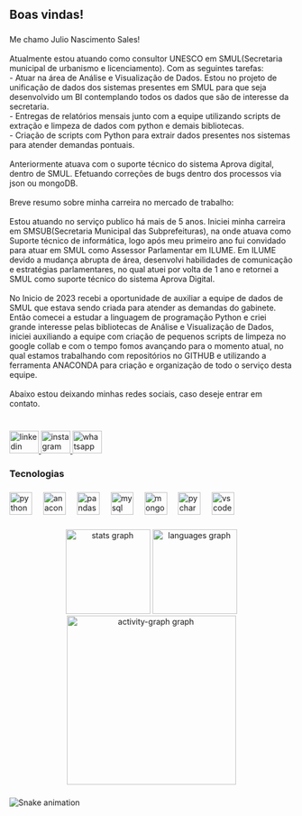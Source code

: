 <h2 align="left">Boas vindas!</h2>

###

<p align="left">Me chamo Julio Nascimento Sales!<br><br>Atualmente estou atuando como consultor UNESCO em SMUL(Secretaria municipal de urbanismo e licenciamento).  Com as seguintes tarefas: <br>- Atuar na área de Análise e Visualização de Dados. Estou no projeto de unificação de dados dos sistemas presentes em SMUL para que seja desenvolvido um BI contemplando todos os dados que são de interesse da secretaria. <br>- Entregas de relatórios mensais junto com a equipe utilizando scripts de extração e limpeza de dados com python e demais bibliotecas. <br>- Criação de scripts com Python para extrair dados presentes nos sistemas para atender demandas pontuais. <br><br>Anteriormente atuava com o suporte técnico do sistema Aprova digital, dentro de SMUL. Efetuando correções de bugs dentro dos processos via json ou mongoDB.  <br><br>Breve resumo sobre minha carreira no mercado de trabalho: <br><br>Estou atuando no serviço publico há mais de 5 anos.  Iniciei minha carreira  em SMSUB(Secretaria Municipal das Subprefeituras), na onde atuava como Suporte técnico de informática, logo após meu primeiro ano fui convidado para atuar em SMUL como Assessor Parlamentar em ILUME. Em ILUME devido a mudança abrupta de área, desenvolvi habilidades de comunicação e estratégias parlamentares, no qual atuei por volta de 1 ano e retornei a SMUL como suporte técnico do sistema Aprova Digital. <br><br>No Inicio de 2023 recebi a oportunidade de auxiliar a equipe de dados de SMUL que estava sendo criada para atender as demandas do gabinete. Então comecei a estudar a linguagem de programação Python e criei grande interesse pelas bibliotecas de Análise e Visualização de Dados,  iniciei auxiliando a equipe com criação de pequenos scripts de limpeza no google collab e com o tempo fomos avançando para o momento atual, no qual estamos trabalhando com repositórios no GITHUB e utilizando a ferramenta ANACONDA para criação  e organização de todo o serviço desta equipe. <br><br>Abaixo estou deixando minhas redes sociais, caso deseje entrar em contato.</p>

###

<br clear="both">

<div align="left">
  <a href="https://www.linkedin.com/in/julionsales/" target="_blank">
    <img src="https://raw.githubusercontent.com/maurodesouza/profile-readme-generator/master/src/assets/icons/social/linkedin/default.svg" width="52" height="40" alt="linkedin logo"  />
  </a>
  <a href="https://www.instagram.com/julio_nsales/" target="_blank">
    <img src="https://raw.githubusercontent.com/maurodesouza/profile-readme-generator/master/src/assets/icons/social/instagram/default.svg" width="52" height="40" alt="instagram logo"  />
  </a>
  <a href="https://wa.me/5511968685604?text=Olá,tudo bem?" target="_blank">
    <img src="https://raw.githubusercontent.com/maurodesouza/profile-readme-generator/master/src/assets/icons/social/whatsapp/default.svg" width="52" height="40" alt="whatsapp logo"  />
  </a>
</div>

###

<h3 align="left">Tecnologias</h3>

###

<div align="left">
  <img src="https://cdn.jsdelivr.net/gh/devicons/devicon/icons/python/python-original.svg" height="40" alt="python logo"  />
  <img width="12" />
  <img src="https://cdn.jsdelivr.net/gh/devicons/devicon/icons/anaconda/anaconda-original.svg" height="40" alt="anaconda logo"  />
  <img width="12" />
  <img src="https://cdn.jsdelivr.net/gh/devicons/devicon/icons/pandas/pandas-original.svg" height="40" alt="pandas logo"  />
  <img width="12" />
  <img src="https://cdn.jsdelivr.net/gh/devicons/devicon/icons/mysql/mysql-original.svg" height="40" alt="mysql logo"  />
  <img width="12" />
  <img src="https://cdn.jsdelivr.net/gh/devicons/devicon/icons/mongodb/mongodb-original.svg" height="40" alt="mongodb logo"  />
  <img width="12" />
  <img src="https://cdn.jsdelivr.net/gh/devicons/devicon/icons/pycharm/pycharm-original.svg" height="40" alt="pycharm logo"  />
  <img width="12" />
  <img src="https://cdn.jsdelivr.net/gh/devicons/devicon/icons/vscode/vscode-original.svg" height="40" alt="vscode logo"  />
</div>

###

<div align="center">
  <img src="https://github-readme-stats.vercel.app/api?username=julionsales&hide_title=true&hide_rank=true&show_icons=true&include_all_commits=true&count_private=true&disable_animations=false&theme=darcula&locale=en&hide_border=false&order=1" height="150" alt="stats graph"  />
  <img src="https://github-readme-stats.vercel.app/api/top-langs?username=julionsales&locale=en&hide_title=true&layout=compact&card_width=320&langs_count=5&theme=darcula&hide_border=false&order=2" height="150" alt="languages graph"  />
  <img src="https://github-readme-activity-graph.vercel.app/graph?username=julionsales&radius=16&theme=dracula&area=true&order=5&hide_title=true" height="300" alt="activity-graph graph"  />
</div>

###

<img src="https://raw.githubusercontent.com/julionsales/julionsales/output/snake.svg" alt="Snake animation" />

###
